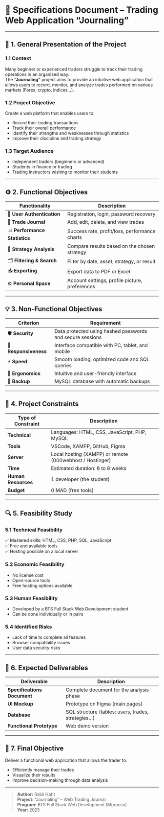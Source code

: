 # 📘 Specifications Document – Trading Web Application “Journaling”

---

## 🧩 1. General Presentation of the Project

### 1.1 Context  
Many beginner or experienced traders struggle to track their trading operations in an organized way.  
The **“Journaling”** project aims to provide an intuitive web application that allows users to record, monitor, and analyze trades performed on various markets (Forex, crypto, indices…).

### 1.2 Project Objective  
Create a web platform that enables users to:
- Record their trading transactions  
- Track their overall performance  
- Identify their strengths and weaknesses through statistics  
- Improve their discipline and trading strategy  

### 1.3 Target Audience  
- Independent traders (beginners or advanced)  
- Students in finance or trading  
- Trading instructors wishing to monitor their students  

---

## ⚙️ 2. Functional Objectives

| Functionality | Description |
|----------------|--------------|
| 🔐 **User Authentication** | Registration, login, password recovery |
| 🧾 **Trade Journal** | Add, edit, delete, and view trades |
| 📊 **Performance Statistics** | Success rate, profit/loss, performance charts |
| 🧠 **Strategy Analysis** | Compare results based on the chosen strategy |
| 🗂️ **Filtering & Search** | Filter by date, asset, strategy, or result |
| 📤 **Exporting** | Export data to PDF or Excel |
| ⚙️ **Personal Space** | Account settings, profile picture, preferences |

---

## 💡 3. Non-Functional Objectives

| Criterion | Requirement |
|------------|--------------|
| 🛡️ **Security** | Data protected using hashed passwords and secure sessions |
| 📱 **Responsiveness** | Interface compatible with PC, tablet, and mobile |
| ⚡ **Speed** | Smooth loading, optimized code and SQL queries |
| 🧩 **Ergonomics** | Intuitive and user-friendly interface |
| 💾 **Backup** | MySQL database with automatic backups |

---

## 🧱 4. Project Constraints

| Type of Constraint | Description |
|--------------------|-------------|
| **Technical** | Languages: HTML, CSS, JavaScript, PHP, MySQL |
| **Tools** | VSCode, XAMPP, GitHub, Figma |
| **Server** | Local hosting (XAMPP) or remote (000webhost / Hostinger) |
| **Time** | Estimated duration: 6 to 8 weeks |
| **Human Resources** | 1 developer (the student) |
| **Budget** | 0 MAD (free tools) |

---

## 🔍 5. Feasibility Study

### 5.1 Technical Feasibility  
✅ Mastered skills: HTML, CSS, PHP, SQL, JavaScript  
✅ Free and available tools  
✅ Hosting possible on a local server  

### 5.2 Economic Feasibility  
- No license cost  
- Open-source tools  
- Free hosting options available  

### 5.3 Human Feasibility  
- Developed by a BTS Full Stack Web Development student  
- Can be done individually or in pairs  

### 5.4 Identified Risks  
- Lack of time to complete all features  
- Browser compatibility issues  
- User data security risks  

---

## 🧾 6. Expected Deliverables

| Deliverable | Description |
|--------------|-------------|
| **Specifications Document** | Complete document for the analysis phase |
| **UI Mockup** | Prototype on Figma (main pages) |
| **Database** | SQL structure (tables: users, trades, strategies…) |
| **Functional Prototype** | Web demo version |

---

## 🎯 7. Final Objective

Deliver a functional web application that allows the trader to:
- Efficiently manage their trades  
- Visualize their results  
- Improve decision-making through data analysis  

---

> **Author:** Rabii Hafit  
> **Project:** “Journaling” – Web Trading Journal  
> **Program:** BTS Full Stack Web Development (Morocco)  
> **Year:** 2025